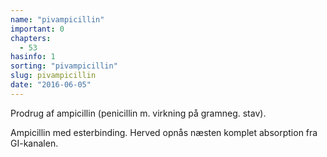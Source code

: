 ```yaml
---
name: "pivampicillin"
important: 0
chapters:  
  - 53
hasinfo: 1
sorting: "pivampicillin"
slug: pivampicillin
date: "2016-06-05"
---
```


Prodrug af ampicillin (penicillin m. virkning på gramneg. stav).

Ampicillin med esterbinding. Herved opnås næsten komplet absorption fra GI-kanalen.
